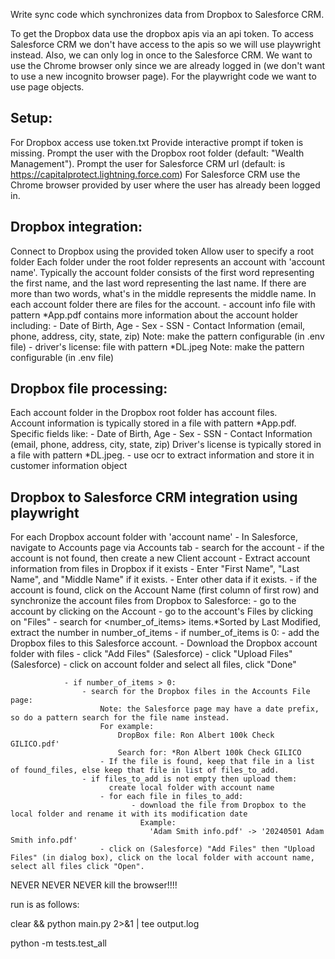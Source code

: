 

Write sync code which synchronizes data from Dropbox to Salesforce CRM.

To get the Dropbox data use the dropbox apis via an api token.
To access Salesforce CRM we don't have access to the apis so we will use playwright instead. 
Also, we can only log in once to the Salesforce CRM.
We want to use the Chrome browser only since we are already logged in (we don't want to use a new incognito browser page).
For the playwright code we want to use page objects.

## Setup:
For Dropbox access use token.txt
Provide interactive prompt if token is missing.
Prompt the user with the Dropbox root folder (default: "Wealth Management").
Prompt the user for Salesforce CRM url (default: is https://capitalprotect.lightning.force.com)
For Salesforce CRM use the Chrome browser provided by user where the user has already been logged in.

## Dropbox integration:
Connect to Dropbox using the provided token
Allow user to specify a root folder 
Each folder under the root folder represents an account with 'account name'.  Typically the account folder consists of the first word representing the first name, and the last word representing the last name. If there are more than two words, what's in the middle represents the middle name.
In each account folder there are files for the account. 
    - account info file with pattern *App.pdf contains more information about the account holder including: 
            - Date of Birth, Age
            - Sex
            - SSN
            - Contact Information (email, phone, address, city, state, zip)
            Note: make the pattern configurable (in .env file)
    - driver's license: file with pattern *DL.jpeg
            Note: make the pattern configurable (in .env file)

## Dropbox file processing:
Each account folder in the Dropbox root folder has account files.  
Account information is typically stored in a file with pattern *App.pdf.
            Specific fields like:
                - Date of Birth, Age
                - Sex
                - SSN
                - Contact Information (email, phone, address, city, state, zip)
Driver's license is typically stored in a file with pattern *DL.jpeg.
                - use ocr to extract information and store it in customer information object

## Dropbox to Salesforce CRM integration using playwright 
For each Dropbox account folder with 'account name'
    - In Salesforce, navigate to Accounts page via Accounts tab
    - search for the account 
        - if the account is not found, then create a new Client account
            - Extract account information from files in Dropbox if it exists
            - Enter "First Name", "Last Name", and "Middle Name" if it exists.
            - Enter other data if it exists.
        - if the account is found, click on the Account Name (first column of first row) and synchronize the account files from Dropbox to Salesforce:
            - go to the account by clicking on the Account
            - go to the account's Files by clicking on "Files"
            - search for <number_of_items> items.*Sorted by Last Modified, extract the number in number_of_items
                - if number_of_items is 0:
                     - add the Dropbox files to this Salesforce account. 
                        - Download the Dropbox account folder with files
                        - click "Add Files" (Salesforce)
                        - click "Upload Files" (Salesforce)
                        - click on account folder and select all files, click "Done"

                - if number_of_items > 0:
                    - search for the Dropbox files in the Accounts File page:
                        Note: the Salesforce page may have a date prefix, so do a pattern search for the file name instead. 
                        For example: 
                            DropBox file: Ron Albert 100k Check GILICO.pdf'
                            Search for: *Ron Albert 100k Check GILICO
                        - If the file is found, keep that file in a list of found_files, else keep that file in list of files_to_add.
                    - if files_to_add is not empty then upload them:
                          create local folder with account name
                        - for each file in files_to_add:
                               - download the file from Dropbox to the local folder and rename it with its modification date 
                                 Example:
                                   'Adam Smith info.pdf' -> '20240501 Adam Smith info.pdf'
                        - click on (Salesforce) "Add Files" then "Upload Files" (in dialog box), click on the local folder with account name, select all files click "Open".








NEVER NEVER NEVER kill the browser!!!!

run is as follows:

clear && python main.py 2>&1 | tee output.log

python -m tests.test_all
